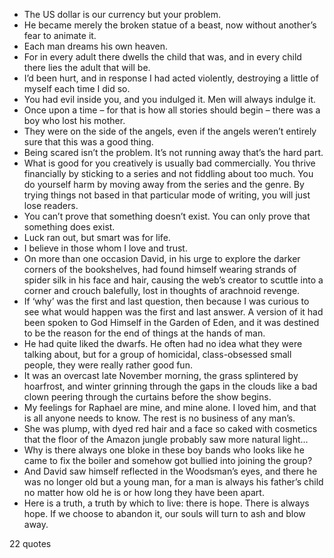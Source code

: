  - The US dollar is our currency but your problem.
 - He became merely the broken statue of a beast, now without another’s fear to animate it.
 - Each man dreams his own heaven.
 - For in every adult there dwells the child that was, and in every child there lies the adult that will be.
 - I’d been hurt, and in response I had acted violently, destroying a little of myself each time I did so.
 - You had evil inside you, and you indulged it. Men will always indulge it.
 - Once upon a time – for that is how all stories should begin – there was a boy who lost his mother.
 - They were on the side of the angels, even if the angels weren’t entirely sure that this was a good thing.
 - Being scared isn’t the problem. It’s not running away that’s the hard part.
 - What is good for you creatively is usually bad commercially. You thrive financially by sticking to a series and not fiddling about too much. You do yourself harm by moving away from the series and the genre. By trying things not based in that particular mode of writing, you will just lose readers.
 - You can’t prove that something doesn’t exist. You can only prove that something does exist.
 - Luck ran out, but smart was for life.
 - I believe in those whom I love and trust.
 - On more than one occasion David, in his urge to explore the darker corners of the bookshelves, had found himself wearing strands of spider silk in his face and hair, causing the web’s creator to scuttle into a corner and crouch balefully, lost in thoughts of arachnoid revenge.
 - If ‘why’ was the first and last question, then because I was curious to see what would happen was the first and last answer. A version of it had been spoken to God Himself in the Garden of Eden, and it was destined to be the reason for the end of things at the hands of man.
 - He had quite liked the dwarfs. He often had no idea what they were talking about, but for a group of homicidal, class-obsessed small people, they were really rather good fun.
 - It was an overcast late November morning, the grass splintered by hoarfrost, and winter grinning through the gaps in the clouds like a bad clown peering through the curtains before the show begins.
 - My feelings for Raphael are mine, and mine alone. I loved him, and that is all anyone needs to know. The rest is no business of any man’s.
 - She was plump, with dyed red hair and a face so caked with cosmetics that the floor of the Amazon jungle probably saw more natural light...
 - Why is there always one bloke in these boy bands who looks like he came to fix the boiler and somehow got bullied into joining the group?
 - And David saw himself reflected in the Woodsman’s eyes, and there he was no longer old but a young man, for a man is always his father’s child no matter how old he is or how long they have been apart.
 - Here is a truth, a truth by which to live: there is hope. There is always hope. If we choose to abandon it, our souls will turn to ash and blow away.

22 quotes